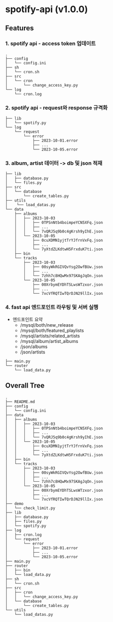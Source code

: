 # spotify-api (v1.0.0)

## Features

### 1. spotify api - access token 업데이트
```
.
├── config
│   └── config.ini
├── sh
│   └── cron.sh
├── src
│   └── cron
│       └── change_access_key.py
└── log
    └── cron.log
```

### 2. spotify api - request와 response 규격화
```
├── lib
│   └── spotify.py
└── log
    └── request
        └── error
            ├── 2023-10-01.error
            ├── ...
            └── 2023-10-05.error
```

### 3. album, artist 데이터 -> db 및 json 적재
```
├── lib
│   ├── database.py
│   └── files.py
├── src
│   └── database
│       └── create_tables.py
├── utils
│    └── load_datas.py
└── data
    ├── albums
    │   ├── 2023-10-03
    │   │   ├── 0TPSnNtb4boimpeYCN5XFq.json
    │   │   ├── ...
    │   │   └── 7vQRJ5q9b0c4gKrsh9yIhE.json
    │   └── 2023-10-05
    │       ├── 0cuXDMN1yjtTrYJfrnVxFq.json
    │       ├── ...
    │       └── 7yXtdZLKdtwH5FrxduK7ti.json
    ├── bin
    └── tracks
        ├── 2023-10-03
        │   ├── 00syWkRGIVQvYsg2OwfBUw.json
        │   ├── ...
        │   └── 7zhh7c8HQwMx97SKAgJqOn.json
        └── 2023-10-05
            ├── 00XrbymEYDhTSLwsWTzxor.json
            ├── ...
            └── 7xcVfRQTIwTQrDJN29llIx.json
```

### 4. fast api 엔드포인트 라우팅 및 서버 실행

* 엔드포인트 요약
  * /mysql/both/new_release
  * /mysql/both/featured_playlists
  * /mysql/artists/related_artists
  * /mysql/album/artist_albums
  * /json/albums
  * /json/artists

```
├── main.py
└── router
    └── load_data.py
```

## Overall Tree
```
.
├── README.md
├── config
│   └── config.ini
├── data
│   ├── albums
│   │   ├── 2023-10-03
│   │   │   ├── 0TPSnNtb4boimpeYCN5XFq.json
│   │   │   ├── ...
│   │   │   └── 7vQRJ5q9b0c4gKrsh9yIhE.json
│   │   └── 2023-10-05
│   │       ├── 0cuXDMN1yjtTrYJfrnVxFq.json
│   │       ├── ...
│   │       └── 7yXtdZLKdtwH5FrxduK7ti.json
│   ├── bin
│   └── tracks
│       ├── 2023-10-03
│       │   ├── 00syWkRGIVQvYsg2OwfBUw.json
│       │   ├── ...
│       │   └── 7zhh7c8HQwMx97SKAgJqOn.json
│       └── 2023-10-05
│           ├── 00XrbymEYDhTSLwsWTzxor.json
│           ├── ...
│           └── 7xcVfRQTIwTQrDJN29llIx.json
├── demo
│   └── check_limit.py
├── lib
│   ├── database.py
│   ├── files.py
│   └── spotify.py
├── log
│   ├── cron.log
│   └── request
│       └── error
│           ├── 2023-10-01.error
│           ├── ...
│           └── 2023-10-05.error
├── main.py
├── router
│   ├── bin
│   └── load_data.py
├── sh
│   └── cron.sh
├── src
│   ├── cron
│   │   └── change_access_key.py
│   └── database
│       └── create_tables.py
└── utils
    └── load_datas.py
```